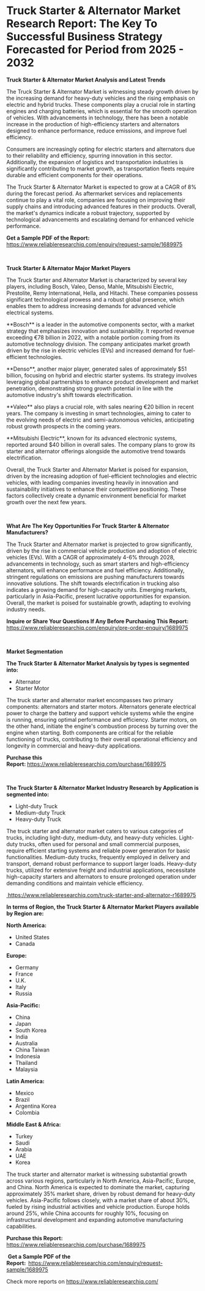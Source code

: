 <p><h1>Truck Starter & Alternator Market Research Report: The Key To Successful Business Strategy Forecasted for Period from 2025 - 2032</h1></p><p><strong>Truck Starter & Alternator Market Analysis and Latest Trends</strong></p>
<p><p>The Truck Starter & Alternator Market is witnessing steady growth driven by the increasing demand for heavy-duty vehicles and the rising emphasis on electric and hybrid trucks. These components play a crucial role in starting engines and charging batteries, which is essential for the smooth operation of vehicles. With advancements in technology, there has been a notable increase in the production of high-efficiency starters and alternators designed to enhance performance, reduce emissions, and improve fuel efficiency.</p><p>Consumers are increasingly opting for electric starters and alternators due to their reliability and efficiency, spurring innovation in this sector. Additionally, the expansion of logistics and transportation industries is significantly contributing to market growth, as transportation fleets require durable and efficient components for their operations. </p><p>The Truck Starter & Alternator Market is expected to grow at a CAGR of 8% during the forecast period. As aftermarket services and replacements continue to play a vital role, companies are focusing on improving their supply chains and introducing advanced features in their products. Overall, the market's dynamics indicate a robust trajectory, supported by technological advancements and escalating demand for enhanced vehicle performance.</p></p>
<p><strong>Get a Sample PDF of the Report:&nbsp;</strong> <a href="https://www.reliableresearchiq.com/enquiry/request-sample/1689975?utm_campaign=103&utm_medium=2&utm_source=Github&utm_content=ia&utm_term=07012025&utm_id=truck-starter-alternator">https://www.reliableresearchiq.com/enquiry/request-sample/1689975</a></p>
<p>&nbsp;</p>
<p><strong>Truck Starter & Alternator Major Market Players</strong></p>
<p><p>The Truck Starter and Alternator Market is characterized by several key players, including Bosch, Valeo, Denso, Mahle, Mitsubishi Electric, Prestolite, Remy International, Hella, and Hitachi. These companies possess significant technological prowess and a robust global presence, which enables them to address increasing demands for advanced vehicle electrical systems.</p><p>**Bosch** is a leader in the automotive components sector, with a market strategy that emphasizes innovation and sustainability. It reported revenue exceeding €78 billion in 2022, with a notable portion coming from its automotive technology division. The company anticipates market growth driven by the rise in electric vehicles (EVs) and increased demand for fuel-efficient technologies.</p><p>**Denso**, another major player, generated sales of approximately $51 billion, focusing on hybrid and electric starter systems. Its strategy involves leveraging global partnerships to enhance product development and market penetration, demonstrating strong growth potential in line with the automotive industry's shift towards electrification.</p><p>**Valeo** also plays a crucial role, with sales nearing €20 billion in recent years. The company is investing in smart technologies, aiming to cater to the evolving needs of electric and semi-autonomous vehicles, anticipating robust growth prospects in the coming years.</p><p>**Mitsubishi Electric**, known for its advanced electronic systems, reported around $40 billion in overall sales. The company plans to grow its starter and alternator offerings alongside the automotive trend towards electrification. </p><p>Overall, the Truck Starter and Alternator Market is poised for expansion, driven by the increasing adoption of fuel-efficient technologies and electric vehicles, with leading companies investing heavily in innovation and sustainability initiatives to enhance their competitive positioning. These factors collectively create a dynamic environment beneficial for market growth over the next few years.</p></p>
<p>&nbsp;</p>
<p><strong>What Are The Key Opportunities For Truck Starter & Alternator Manufacturers?</strong></p>
<p><p>The Truck Starter and Alternator market is projected to grow significantly, driven by the rise in commercial vehicle production and adoption of electric vehicles (EVs). With a CAGR of approximately 4-6% through 2028, advancements in technology, such as smart starters and high-efficiency alternators, will enhance performance and fuel efficiency. Additionally, stringent regulations on emissions are pushing manufacturers towards innovative solutions. The shift towards electrification in trucking also indicates a growing demand for high-capacity units. Emerging markets, particularly in Asia-Pacific, present lucrative opportunities for expansion. Overall, the market is poised for sustainable growth, adapting to evolving industry needs.</p></p>
<p><strong>Inquire or Share Your Questions If Any Before Purchasing This Report:</strong> <a href="https://www.reliableresearchiq.com/enquiry/pre-order-enquiry/1689975?utm_campaign=103&utm_medium=2&utm_source=Github&utm_content=ia&utm_term=07012025&utm_id=truck-starter-alternator">https://www.reliableresearchiq.com/enquiry/pre-order-enquiry/1689975</a></p>
<p>&nbsp;</p>
<p><strong>Market Segmentation</strong></p>
<p><strong>The Truck Starter & Alternator Market Analysis by types is segmented into:</strong></p>
<p><ul><li>Alternator</li><li>Starter Motor</li></ul></p>
<p><p>The truck starter and alternator market encompasses two primary components: alternators and starter motors. Alternators generate electrical power to charge the battery and support vehicle systems while the engine is running, ensuring optimal performance and efficiency. Starter motors, on the other hand, initiate the engine's combustion process by turning over the engine when starting. Both components are critical for the reliable functioning of trucks, contributing to their overall operational efficiency and longevity in commercial and heavy-duty applications.</p></p>
<p><strong>Purchase this Report:&nbsp;</strong><a href="https://www.reliableresearchiq.com/purchase/1689975?utm_campaign=103&utm_medium=2&utm_source=Github&utm_content=ia&utm_term=07012025&utm_id=truck-starter-alternator">https://www.reliableresearchiq.com/purchase/1689975</a></p>
<p>&nbsp;</p>
<p><strong>The Truck Starter & Alternator Market Industry Research by Application is segmented into:</strong></p>
<p><ul><li>Light-duty Truck</li><li>Medium-duty Truck</li><li>Heavy-duty Truck</li></ul></p>
<p><p>The truck starter and alternator market caters to various categories of trucks, including light-duty, medium-duty, and heavy-duty vehicles. Light-duty trucks, often used for personal and small commercial purposes, require efficient starting systems and reliable power generation for basic functionalities. Medium-duty trucks, frequently employed in delivery and transport, demand robust performance to support larger loads. Heavy-duty trucks, utilized for extensive freight and industrial applications, necessitate high-capacity starters and alternators to ensure prolonged operation under demanding conditions and maintain vehicle efficiency.</p></p>
<p><a href="https://www.reliableresearchiq.com/truck-starter-and-alternator-r1689975?utm_campaign=103&utm_medium=2&utm_source=Github&utm_content=ia&utm_term=07012025&utm_id=truck-starter-alternator">&nbsp;https://www.reliableresearchiq.com/truck-starter-and-alternator-r1689975</a></p>
<p><strong>In terms of Region, the Truck Starter & Alternator Market Players available by Region are:</strong></p>
<p>
    <p> <strong> North America: </strong>
        <ul>
            <li>United States</li>
            <li>Canada</li>
        </ul>
        </p> 
    <p> <strong> Europe: </strong>
        <ul>
            <li>Germany</li>
            <li>France</li>
            <li>U.K.</li>
            <li>Italy</li>
            <li>Russia</li>
        </ul>
        </p> 
    <p> <strong> Asia-Pacific: </strong>
        <ul>
            <li>China</li>
            <li>Japan</li>
            <li>South Korea</li>
            <li>India</li>
            <li>Australia</li>
            <li>China Taiwan</li>
            <li>Indonesia</li>
            <li>Thailand</li>
            <li>Malaysia</li>
        </ul>
        </p> 
    <p> <strong> Latin America: </strong>
        <ul>
            <li>Mexico</li>
            <li>Brazil</li>
            <li>Argentina Korea</li>
            <li>Colombia</li>
        </ul>
        </p> 
    <p> <strong> Middle East & Africa: </strong>
        <ul>
            <li>Turkey</li>
            <li>Saudi</li>
            <li>Arabia</li>
            <li>UAE</li>
            <li>Korea</li>
        </ul>
    </p>
    </p>
<p><p>The truck starter and alternator market is witnessing substantial growth across various regions, particularly in North America, Asia-Pacific, Europe, and China. North America is expected to dominate the market, capturing approximately 35% market share, driven by robust demand for heavy-duty vehicles. Asia-Pacific follows closely, with a market share of about 30%, fueled by rising industrial activities and vehicle production. Europe holds around 25%, while China accounts for roughly 10%, focusing on infrastructural development and expanding automotive manufacturing capabilities.</p></p>
<p><strong>Purchase this Report: </strong><a href="https://www.reliableresearchiq.com/purchase/1689975?utm_campaign=103&utm_medium=2&utm_source=Github&utm_content=ia&utm_term=07012025&utm_id=truck-starter-alternator">https://www.reliableresearchiq.com/purchase/1689975</a></p>
<p>&nbsp;<strong>Get a Sample PDF of the Report:&nbsp;&nbsp;</strong><a href="https://www.reliableresearchiq.com/enquiry/request-sample/1689975?utm_campaign=103&utm_medium=2&utm_source=Github&utm_content=ia&utm_term=07012025&utm_id=truck-starter-alternator">https://www.reliableresearchiq.com/enquiry/request-sample/1689975</a></p>
<p><strong></strong></p>
<p>Check more reports on <a href="https://www.reliableresearchiq.com/?utm_campaign=103&utm_medium=2&utm_source=Github&utm_content=ia&utm_term=07012025&utm_id=truck-starter-alternator">https://www.reliableresearchiq.com/</a></p>